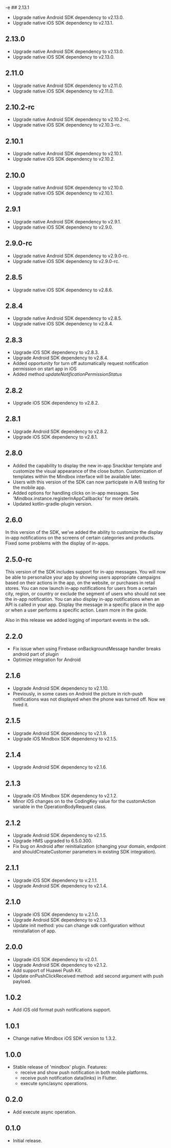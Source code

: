 -e ## 2.13.1

* Upgrade native Android SDK dependency to v2.13.0.
* Upgrade native iOS SDK dependency to v2.13.1.

## 2.13.0

* Upgrade native Android SDK dependency to v2.13.0.
* Upgrade native iOS SDK dependency to v2.13.0.

## 2.11.0

* Upgrade native Android SDK dependency to v2.11.0.
* Upgrade native iOS SDK dependency to v2.11.0.

## 2.10.2-rc

* Upgrade native Android SDK dependency to v2.10.2-rc.
* Upgrade native iOS SDK dependency to v2.10.3-rc.

## 2.10.1

* Upgrade native Android SDK dependency to v2.10.1.
* Upgrade native iOS SDK dependency to v2.10.2.

## 2.10.0

* Upgrade native Android SDK dependency to v2.10.0.
* Upgrade native iOS SDK dependency to v2.10.1.

## 2.9.1

* Upgrade native Android SDK dependency to v2.9.1.
* Upgrade native iOS SDK dependency to v2.9.0.

## 2.9.0-rc

* Upgrade native Android SDK dependency to v2.9.0-rc.
* Upgrade native iOS SDK dependency to v2.9.0-rc.

## 2.8.5

* Upgrade native iOS SDK dependency to v2.8.6.

## 2.8.4

* Upgrade native Android SDK dependency to v2.8.5.
* Upgrade native iOS SDK dependency to v2.8.4.

## 2.8.3

* Upgrade iOS SDK dependency to v2.8.3.
* Upgrade Android SDK dependency to v2.8.4.
* Added opportunity for turn off automatically request notification permission on start app in iOS
* Added method *updateNotificationPermissionStatus*


## 2.8.2

* Upgrade iOS SDK dependency to v2.8.2.

## 2.8.1
* Upgrade Android SDK dependency to v2.8.2.
* Upgrade iOS SDK dependency to v2.8.1.

## 2.8.0
* Added the capability to display the new in-app Snackbar template and customize the visual appearance of the close button. Customization of templates within the Mindbox interface will be available later.
* Users with this version of the SDK can now participate in A/B testing for the mobile app.
* Added options for handling clicks on in-app messages. See 'Mindbox.instance.registerInAppCallbacks' for more details.
* Updated kotlin-gradle-plugin version.

## 2.6.0
In this version of the SDK, we’ve added the ability to customize the display in-app notifications on the screens of certain categories and products.  
Fixed some problems with the display of in-apps.

## 2.5.0-rc

This version of the SDK includes support for in-app messages. You will now be able to personalize your app by showing users appropriate campaigns based on their actions in the app, on the website, or purchases in retail stores.
You can now launch in-app notifications for users from a certain city, region, or country or exclude the segment of users who should not see the in-app notification.
You can also display in-app notifications when an API is called in your app. Display the message in a specific place in the app or when a user performs a specific action. Learn more in the guide.

Also in this release we added logging of important events in the sdk.

## 2.2.0

* Fix issue when using Firebase onBackgroundMessage handler breaks android part of plugin
* Optimize integration for Android

## 2.1.6

* Upgrade Android SDK dependency to v2.1.10.
* Previously, in some cases on Android the picture in rich-push notifications was not displayed when the phone was turned off. Now we fixed it.

## 2.1.5

* Upgrade Android SDK dependency to v2.1.9.
* Upgrade iOS Mindbox SDK dependency to v2.1.5.

## 2.1.4

* Upgrade Android SDK dependency to v2.1.6.

## 2.1.3

* Upgrade iOS Mindbox SDK dependency to v2.1.2.
* Minor iOS changes on to the CodingKey value for the customAction variable in the OperationBodyRequest class.

## 2.1.2

* Upgrade Android SDK dependency to v2.1.5.
* Upgrade HMS upgraded to 6.5.0.300.
* Fix bug on Android after reinitialization (changing your domain, endpoint and shouldCreateCustomer parameters in existing SDK integration).

## 2.1.1

* Upgrade iOS SDK dependency to v.2.1.1.
* Upgrade Android SDK dependency to v2.1.4.

## 2.1.0

* Upgrade iOS SDK dependency to v.2.1.0.
* Upgrade Android SDK dependency to v2.1.3.
* Update init method: you can change sdk configuration without reinstallation of app.

## 2.0.0

* Upgrade iOS SDK dependency to v2.0.1.
* Upgrade Android SDK dependency to v2.1.2.
* Add support of Huawei Push Kit.
* Update onPushClickReceived method: add second argument with push payload.

## 1.0.2

* Add iOS old format push notifications support.

## 1.0.1

* Change native Mindbox iOS SDK version to 1.3.2.

## 1.0.0

* Stable release of 'mindbox' plugin. Features:
  * receive and show push notification in both mobile platforms.
  * receive push notification data(links) in Flutter.
  * execute sync/async operations.

## 0.2.0

* Add execute async operation.

## 0.1.0

* Initial release.
